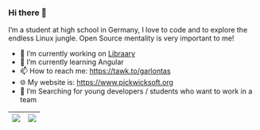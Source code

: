 ### Hi there 👋

I’m a student at high school in Germany, I love to code and to explore the endless Linux jungle. Open Source mentality is very important to me! 

- 🔭 I’m currently working on [Libraary](https://github.com/PickwickSoft/libraary)
- 🌱 I’m currently learning Angular
- 📫 How to reach me: https://tawk.to/garlontas
- 🌐 My website is: https://www.pickwicksoft.org
- 🔎 I’m Searching for young developers / students who want to work in a team

<table align="center">
<thead>
<tr>
<th><a href="#"><img src="https://github-readme-stats.vercel.app/api?username=garlontas&amp;count_private=true&amp;show_icons=true&amp;include_all_commits=true&amp;hide_border=true" align="center"></a></th>
<th><a href="#"><img src="https://github-readme-stats.vercel.app/api/top-langs/?username=garlontas&amp;hide=html&amp;hide_border=true&amp;layout=compact" align="center"></a></th>
</tr>
</thead>
</table>
<!--
<p align="center"><img align="center" src="https://github-profile-trophy.vercel.app/?username=garlontas&row=1&margin-w=15" /></>

<!--
**garlontas/garlontas** is a ✨ _special_ ✨ repository because its `README.md` (this file) appears on your GitHub profile.

Here are some ideas to get you started:

- 🔭 I’m currently working on ...
- 🌱 I’m currently learning ...
- 👯 I’m looking to collaborate on ...
- 🤔 I’m looking for help with ...
- 💬 Ask me about ...
- 📫 How to reach me: ...
- 😄 Pronouns: ...
- ⚡ Fun fact: ...
-->
